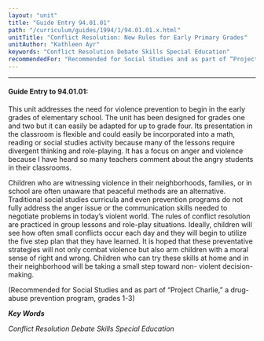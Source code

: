 ```yaml
---
layout: "unit"
title: "Guide Entry 94.01.01"
path: "/curriculum/guides/1994/1/94.01.01.x.html"
unitTitle: "Conflict Resolution: New Rules for Early Primary Grades"
unitAuthor: "Kathleen Ayr"
keywords: "Conflict Resolution Debate Skills Special Education"
recommendedFor: "Recommended for Social Studies and as part of “Project Charlie,” a drug- abuse prevention program, grades 1-3"
---
```

<body>
<hr/>
<h4>
Guide Entry to 94.01.01:
</h4>
This unit addresses the need for violence prevention to begin in the early grades of elementary school. The unit has been designed for grades one and two but it can easily be adapted for up to grade four. Its presentation in the classroom is flexible and could easily be incorporated into a math, reading or social studies activity because many of the lessons require divergent thinking and role-playing. It has a focus on anger and violence because I have heard so many teachers comment about the angry students in their classrooms.
<p>
Children who are witnessing violence in their neighborhoods, families, or in school are often unaware that peaceful methods are an alternative. Traditional social studies curricula and even prevention programs do not fully address the anger issue or the communication skills needed to negotiate problems in today’s violent world. The rules of conflict resolution are practiced in group lessons and role-play situations. Ideally, children will see how often small conflicts occur each day and they will begin to utilize the five step plan that they have learned. It is hoped that these preventative strategies will not only combat violence but also arm children with a moral sense of right and wrong. Children who can try these skills at home and in their neighborhood will be taking a small step toward non- violent decision-making.
</p>
<p>
(Recommended for Social Studies and as part of “Project Charlie,” a drug- abuse prevention program, grades 1-3)
</p>
<p>
<b>
<i>
Key Words
</i>
</b>
<br/>
</p>
<p>
<i>
Conflict Resolution Debate Skills Special Education
</i>
</p>
</body>
